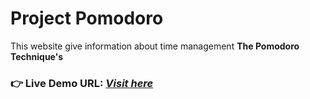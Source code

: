 # Project Pomodoro 
This website give information about time management **The Pomodoro Technique's**   
### **👉 Live Demo URL:** <a href="https://shreyash00007.github.io/Pomodoro.github.io/index.html">***Visit here***</a>
